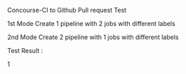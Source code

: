 Concourse-CI to Github Pull request Test

1st Mode 
Create 1 pipeline with 2 jobs with different labels

2nd Mode
Create 2 pipeline with 1 jobs with different labels

Test Result :

1